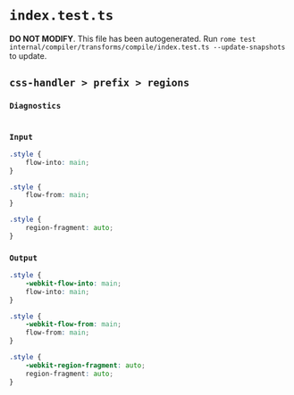 # `index.test.ts`

**DO NOT MODIFY**. This file has been autogenerated. Run `rome test internal/compiler/transforms/compile/index.test.ts --update-snapshots` to update.

## `css-handler > prefix > regions`

### `Diagnostics`

```

```

### `Input`

```css
.style {
	flow-into: main;
}

.style {
	flow-from: main;
}

.style {
	region-fragment: auto;
}

```

### `Output`

```css
.style {
	-webkit-flow-into: main;
	flow-into: main;
}

.style {
	-webkit-flow-from: main;
	flow-from: main;
}

.style {
	-webkit-region-fragment: auto;
	region-fragment: auto;
}

```
